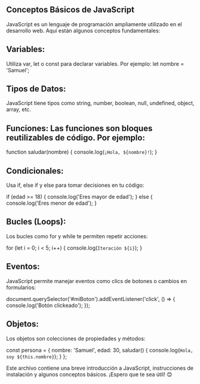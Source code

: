 ## Conceptos Básicos de JavaScript
JavaScript es un lenguaje de programación ampliamente utilizado en el desarrollo web. Aquí están algunos conceptos fundamentales:

## Variables: 
Utiliza var, let o const para declarar variables. Por ejemplo:
let nombre = 'Samuel';

## Tipos de Datos:
JavaScript tiene tipos como string, number, boolean, null, undefined, object, array, etc.

## Funciones: Las funciones son bloques reutilizables de código. Por ejemplo:

function saludar(nombre) {
    console.log(`¡Hola, ${nombre}!`);
}

## Condicionales:
Usa if, else if y else para tomar decisiones en tu código:

if (edad >= 18) {
    console.log('Eres mayor de edad');
} else {
    console.log('Eres menor de edad');
}

## Bucles (Loops): 
Los bucles como for y while te permiten repetir acciones:

for (let i = 0; i < 5; i++) {
    console.log(`Iteración ${i}`);
}

## Eventos: 
JavaScript permite manejar eventos como clics de botones o cambios en formularios:

document.querySelector('#miBoton').addEventListener('click', () => {
    console.log('Botón clickeado');
});

## Objetos: 
Los objetos son colecciones de propiedades y métodos:

const persona = {
    nombre: 'Samuel',
    edad: 30,
    saludar() {
        console.log(`Hola, soy ${this.nombre}`);
    }
};

Este archivo contiene una breve introducción a JavaScript, instrucciones de instalación y algunos conceptos básicos. ¡Espero que te sea útil! 😊
